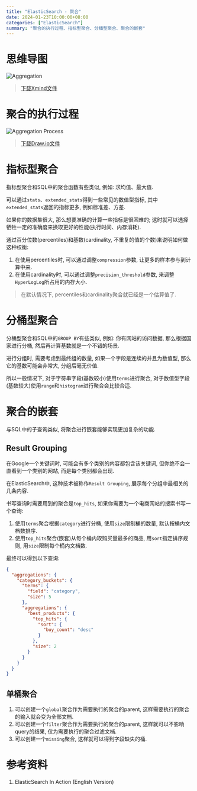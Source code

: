 ```yaml
---
title: "ElasticSearch - 聚合"
date: 2024-01-23T10:00:00+08:00
categories: ["ElasticSearch"]
summary: "聚合的执行过程、指标型聚合、分桶型聚合、聚合的嵌套"
---
```


# 思维导图

![Aggregation](https://dl.axlis.cn/blog/es/aggregation.png)

> [下载Xmind文件](https://dl.axlis.cn/blog/es/aggregation.xmind)

# 聚合的执行过程

![Aggregation Process](https://dl.axlis.cn/blog/es/aggregation-process.png)

> [下载Draw.io文件](https://dl.axlis.cn/blog/es/aggregation-process.drawio)

# 指标型聚合

指标型聚合和SQL中的聚合函数有些类似, 例如: 求均值、最大值.

可以通过`stats`、`extended_stats`得到一些常见的数值型指标, 其中`extended_stats`返回的指标更多, 例如标准差、方差.

如果你的数据集很大, 那么想要准确的计算一些指标是很困难的; 这时就可以选择牺牲一定的准确度来换取更好的性能(执行时间、内存消耗).

通过百分位数(percentiles)和基数(cardinality, 不重复的值的个数)来说明如何做这种权衡:

1. 在使用percentiles时, 可以通过调整`compression`参数, 让更多的样本参与到计算中来.
2. 在使用cardinality时, 可以通过调整`precision_threshold`参数, 来调整`HyperLogLog`所占用的内存大小.

> 在默认情况下, percentiles和cardinality聚合就已经是一个估算值了.

# 分桶型聚合

分桶型聚合和SQL中的`GROUP BY`有些类似, 例如: 你有网站的访问数据, 那么根据国家进行分桶, 然后再计算基数就是一个不错的场景.

进行分组时, 需要考虑到最终组的数量, 如果一个字段是连续的并且为数值型, 那么它的基数可能会非常大, 分组后毫无价值.

所以一般情况下, 对于字符串字段(基数较小)使用`terms`进行聚合, 对于数值型字段(基数较大)使用`range`和`histogram`进行聚合会比较合适.

# 聚合的嵌套

与SQL中的子查询类似, 将聚合进行嵌套能够实现更加复杂的功能.

## Result Grouping

在Google一个关键词时, 可能会有多个类别的内容都包含该关键词, 但你绝不会一直看到一个类别的网站, 而是每个类别都会出现.

在ElasticSearch中, 这种技术被称作`Result Grouping`, 展示每个分组中最相关的几条内容.

书写查询时需要用到的聚合是`top_hits`, 如果你需要为一个电商网站的搜索书写一个查询:

1. 使用`terms`聚合根据`category`进行分桶, 使用`size`限制桶的数量, 默认按桶内文档数排序.
2. 使用`top_hits`聚合(嵌套)从每个桶内取购买量最多的商品, 用`sort`指定排序规则, 用`size`限制每个桶内文档数.

最终可以得到以下查询:

```json
{
  "aggregations": {
    "category_buckets": {
      "terms": {
        "field": "category",
        "size": 5
      },
      "aggregations": {
        "best_products": {
          "top_hits": {
            "sort": {
              "buy_count": "desc"
            }
          },
          "size": 2
        }
      }
    }
  }
}
```

## 单桶聚合

1. 可以创建一个`global`聚合作为需要执行的聚合的parent, 这样需要执行的聚合的输入就会变为全部文档.
2. 可以创建一个`filter`聚合作为需要执行的聚合的parent, 这样就可以不影响query的结果, 仅为需要执行的聚合过滤文档.
3. 可以创建一个`missing`聚合, 这样就可以得到字段缺失的桶.

# 参考资料

1. ElasticSearch In Action (English Version)
